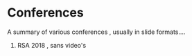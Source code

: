 # Conferences

A summary of various conferences , usually in slide formats....

1. RSA 2018 , sans video's
